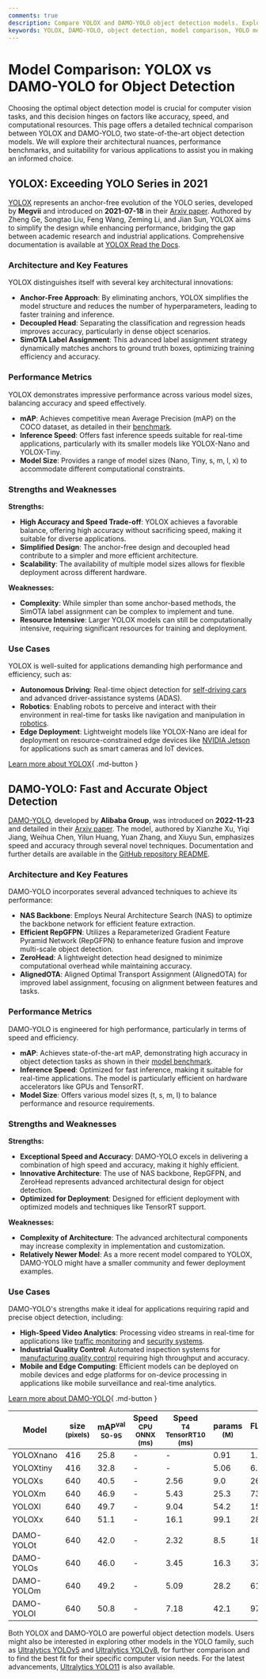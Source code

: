 ```yaml
---
comments: true
description: Compare YOLOX and DAMO-YOLO object detection models. Explore architecture, performance, use cases, and choose the best fit for your project.
keywords: YOLOX, DAMO-YOLO, object detection, model comparison, YOLO models, deep learning, computer vision, machine learning, AI, real-time detection
---
```


# Model Comparison: YOLOX vs DAMO-YOLO for Object Detection

Choosing the optimal object detection model is crucial for computer vision tasks, and this decision hinges on factors like accuracy, speed, and computational resources. This page offers a detailed technical comparison between YOLOX and DAMO-YOLO, two state-of-the-art object detection models. We will explore their architectural nuances, performance benchmarks, and suitability for various applications to assist you in making an informed choice.

<script async src="https://cdn.jsdelivr.net/npm/chart.js"></script>
<script defer src="../../javascript/benchmark.js"></script>

<canvas id="modelComparisonChart" width="1024" height="400" active-models='["YOLOX", "DAMO-YOLO"]'></canvas>

## YOLOX: Exceeding YOLO Series in 2021

[YOLOX](https://github.com/Megvii-BaseDetection/YOLOX) represents an anchor-free evolution of the YOLO series, developed by **Megvii** and introduced on **2021-07-18** in their [Arxiv paper](https://arxiv.org/abs/2107.08430). Authored by Zheng Ge, Songtao Liu, Feng Wang, Zeming Li, and Jian Sun, YOLOX aims to simplify the design while enhancing performance, bridging the gap between academic research and industrial applications. Comprehensive documentation is available at [YOLOX Read the Docs](https://yolox.readthedocs.io/en/latest/).

### Architecture and Key Features

YOLOX distinguishes itself with several key architectural innovations:

- **Anchor-Free Approach**: By eliminating anchors, YOLOX simplifies the model structure and reduces the number of hyperparameters, leading to faster training and inference.
- **Decoupled Head**: Separating the classification and regression heads improves accuracy, particularly in dense object scenarios.
- **SimOTA Label Assignment**: This advanced label assignment strategy dynamically matches anchors to ground truth boxes, optimizing training efficiency and accuracy.

### Performance Metrics

YOLOX demonstrates impressive performance across various model sizes, balancing accuracy and speed effectively.

- **mAP**: Achieves competitive mean Average Precision (mAP) on the COCO dataset, as detailed in their [benchmark](https://github.com/Megvii-BaseDetection/YOLOX#benchmark).
- **Inference Speed**: Offers fast inference speeds suitable for real-time applications, particularly with its smaller models like YOLOX-Nano and YOLOX-Tiny.
- **Model Size**: Provides a range of model sizes (Nano, Tiny, s, m, l, x) to accommodate different computational constraints.

### Strengths and Weaknesses

**Strengths:**

- **High Accuracy and Speed Trade-off**: YOLOX achieves a favorable balance, offering high accuracy without sacrificing speed, making it suitable for diverse applications.
- **Simplified Design**: The anchor-free design and decoupled head contribute to a simpler and more efficient architecture.
- **Scalability**: The availability of multiple model sizes allows for flexible deployment across different hardware.

**Weaknesses:**

- **Complexity**: While simpler than some anchor-based methods, the SimOTA label assignment can be complex to implement and tune.
- **Resource Intensive**: Larger YOLOX models can still be computationally intensive, requiring significant resources for training and deployment.

### Use Cases

YOLOX is well-suited for applications demanding high performance and efficiency, such as:

- **Autonomous Driving**: Real-time object detection for [self-driving cars](https://www.ultralytics.com/solutions/ai-in-automotive) and advanced driver-assistance systems (ADAS).
- **Robotics**: Enabling robots to perceive and interact with their environment in real-time for tasks like navigation and manipulation in [robotics](https://www.ultralytics.com/glossary/robotics).
- **Edge Deployment**: Lightweight models like YOLOX-Nano are ideal for deployment on resource-constrained edge devices like [NVIDIA Jetson](https://docs.ultralytics.com/guides/nvidia-jetson/) for applications such as smart cameras and IoT devices.

[Learn more about YOLOX](https://yolox.readthedocs.io/en/latest/){ .md-button }

## DAMO-YOLO: Fast and Accurate Object Detection

[DAMO-YOLO](https://github.com/tinyvision/DAMO-YOLO), developed by **Alibaba Group**, was introduced on **2022-11-23** and detailed in their [Arxiv paper](https://arxiv.org/abs/2211.15444v2). The model, authored by Xianzhe Xu, Yiqi Jiang, Weihua Chen, Yilun Huang, Yuan Zhang, and Xiuyu Sun, emphasizes speed and accuracy through several novel techniques. Documentation and further details are available in the [GitHub repository README](https://github.com/tinyvision/DAMO-YOLO/blob/master/README.md).

### Architecture and Key Features

DAMO-YOLO incorporates several advanced techniques to achieve its performance:

- **NAS Backbone**: Employs Neural Architecture Search (NAS) to optimize the backbone network for efficient feature extraction.
- **Efficient RepGFPN**: Utilizes a Reparameterized Gradient Feature Pyramid Network (RepGFPN) to enhance feature fusion and improve multi-scale object detection.
- **ZeroHead**: A lightweight detection head designed to minimize computational overhead while maintaining accuracy.
- **AlignedOTA**: Aligned Optimal Transport Assignment (AlignedOTA) for improved label assignment, focusing on alignment between features and tasks.

### Performance Metrics

DAMO-YOLO is engineered for high performance, particularly in terms of speed and efficiency.

- **mAP**: Achieves state-of-the-art mAP, demonstrating high accuracy in object detection tasks as shown in their [model benchmark](https://github.com/tinyvision/DAMO-YOLO#benchmark).
- **Inference Speed**: Optimized for fast inference, making it suitable for real-time applications. The model is particularly efficient on hardware accelerators like GPUs and TensorRT.
- **Model Size**: Offers various model sizes (t, s, m, l) to balance performance and resource requirements.

### Strengths and Weaknesses

**Strengths:**

- **Exceptional Speed and Accuracy**: DAMO-YOLO excels in delivering a combination of high speed and accuracy, making it highly efficient.
- **Innovative Architecture**: The use of NAS backbone, RepGFPN, and ZeroHead represents advanced architectural design for object detection.
- **Optimized for Deployment**: Designed for efficient deployment with optimized models and techniques like TensorRT support.

**Weaknesses:**

- **Complexity of Architecture**: The advanced architectural components may increase complexity in implementation and customization.
- **Relatively Newer Model**: As a more recent model compared to YOLOX, DAMO-YOLO might have a smaller community and fewer deployment examples.

### Use Cases

DAMO-YOLO's strengths make it ideal for applications requiring rapid and precise object detection, including:

- **High-Speed Video Analytics**: Processing video streams in real-time for applications like [traffic monitoring](https://www.ultralytics.com/blog/ultralytics-yolov8-for-smarter-parking-management-systems) and [security systems](https://www.ultralytics.com/blog/security-alarm-system-projects-with-ultralytics-yolov8).
- **Industrial Quality Control**: Automated inspection systems for [manufacturing quality control](https://www.ultralytics.com/solutions/ai-in-manufacturing) requiring high throughput and accuracy.
- **Mobile and Edge Computing**: Efficient models can be deployed on mobile devices and edge platforms for on-device processing in applications like mobile surveillance and real-time analytics.

[Learn more about DAMO-YOLO](https://github.com/tinyvision/DAMO-YOLO/blob/master/README.md){ .md-button }

| Model      | size<br><sup>(pixels) | mAP<sup>val<br>50-95 | Speed<br><sup>CPU ONNX<br>(ms) | Speed<br><sup>T4 TensorRT10<br>(ms) | params<br><sup>(M) | FLOPs<br><sup>(B) |
| ---------- | --------------------- | -------------------- | ------------------------------ | ----------------------------------- | ------------------ | ----------------- |
| YOLOXnano  | 416                   | 25.8                 | -                              | -                                   | 0.91               | 1.08              |
| YOLOXtiny  | 416                   | 32.8                 | -                              | -                                   | 5.06               | 6.45              |
| YOLOXs     | 640                   | 40.5                 | -                              | 2.56                                | 9.0                | 26.8              |
| YOLOXm     | 640                   | 46.9                 | -                              | 5.43                                | 25.3               | 73.8              |
| YOLOXl     | 640                   | 49.7                 | -                              | 9.04                                | 54.2               | 155.6             |
| YOLOXx     | 640                   | 51.1                 | -                              | 16.1                                | 99.1               | 281.9             |
|            |                       |                      |                                |                                     |                    |                   |
| DAMO-YOLOt | 640                   | 42.0                 | -                              | 2.32                                | 8.5                | 18.1              |
| DAMO-YOLOs | 640                   | 46.0                 | -                              | 3.45                                | 16.3               | 37.8              |
| DAMO-YOLOm | 640                   | 49.2                 | -                              | 5.09                                | 28.2               | 61.8              |
| DAMO-YOLOl | 640                   | 50.8                 | -                              | 7.18                                | 42.1               | 97.3              |

Both YOLOX and DAMO-YOLO are powerful object detection models. Users might also be interested in exploring other models in the YOLO family, such as [Ultralytics YOLOv5](https://docs.ultralytics.com/models/yolov5/) and [Ultralytics YOLOv8](https://docs.ultralytics.com/models/yolov8/), for further comparison and to find the best fit for their specific computer vision needs. For the latest advancements, [Ultralytics YOLO11](https://docs.ultralytics.com/models/yolo11/) is also available.
